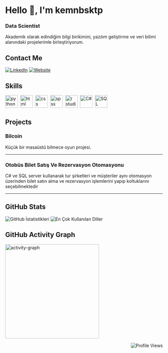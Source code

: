 


# Hello 👋, I'm kemnbsktp 

### Data Scientist

Akademik olarak edindiğim bilgi birikimini, yazılım geliştirme ve veri bilimi alanındaki projelerimle birleştiriyorum.
## Contact Me
<p>
  <a href="https://www.linkedin.com/in/keminbesiktepe" target="_blank"><img src="https://img.shields.io/badge/LinkedIn-%230077B5.svg?&style=flat-square&logo=linkedin&logoColor=white" alt="LinkedIn"></a>
  <a href="https://kursatbesiktepe.com" target="_blank"><img src="https://img.shields.io/badge/Website-%23FF7139.svg?&style=flat-square&logo=Firefox&logoColor=white" alt="Website"></a> 
</p>

## Skills

<p align="left">
<img src="https://cdn.jsdelivr.net/gh/devicons/devicon/icons/python/python-original.svg" alt="python" width="40" height="40"/>&nbsp;
<img src="https://cdn.jsdelivr.net/gh/devicons/devicon/icons/html5/html5-original.svg" alt="html" width="40" height="40"/>&nbsp;
<img src="https://cdn.jsdelivr.net/gh/devicons/devicon/icons/css3/css3-original.svg" alt="css" width="40" height="40"/>&nbsp;
<img src="https://www.theanalysisfactor.com/wp-content/uploads/2022/09/SPSS-blog.png" alt="spss" width="40" height="40"/>&nbsp;
<img src="https://amador.edu.do/wp-content/uploads/2020/11/rstudio.png" alt="r studio" width="40" height="40"/>&nbsp;
<img src="https://images.icon-icons.com/2415/PNG/512/csharp_plain_logo_icon_146577.png" alt="C#" width="40" height="40"/>&nbsp;
<img src="https://i.pinimg.com/736x/32/a0/3a/32a03aee0c76419ec5bde950a62883bc.jpg" alt="SQL" width="40" height="40"/>&nbsp;


  
</p>

## Projects

### Bilcoin

Küçük bir masaüstü bilmece oyun projesi.

---

### Otobüs Bilet Satış Ve Rezervasyon Otomasyonu

C# ve SQL server kullanarak tur şirketleri ve müşteriler aynı otomasyon üzerinden bilet satın alma ve rezervasyon işlemlerini yapıp koltuklarını seçebilmektedir

---

## GitHub Stats

<img src="https://github-readme-stats.vercel.app/api?username=keminbtepe&show_icons=true&count_private=true&theme=tokyonight" alt="GitHub İstatistikleri" />

<img src="https://github-readme-stats.vercel.app/api/top-langs/?username=keminbtepe&layout=compact&theme=tokyonight" alt="En Çok Kullanılan Diller" />



## GitHub Activity Graph

<img src="https://github-readme-activity-graph.vercel.app/graph?username=keminbtepe&radius=16&theme=dracula&area=true&order=5" height="300" alt="activity-graph" />

<p align="right">
  <img src="https://komarev.com/ghpvc/?username=keminbtepe&color=blue" alt="Profile Views" />
</p>


